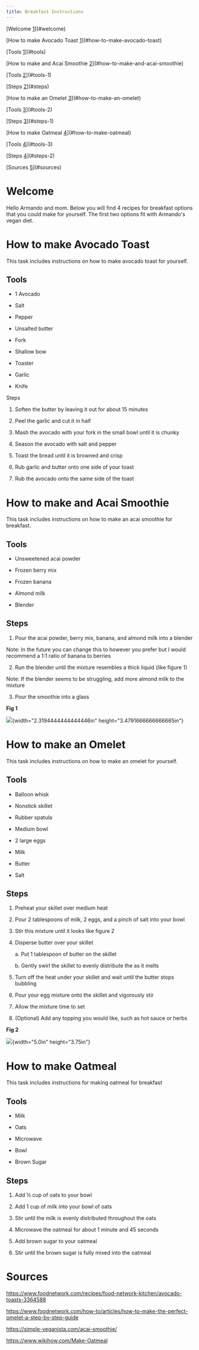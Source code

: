 ```yaml
---
title: Breakfast Instructions
---
```


[Welcome [1](#welcome)](#welcome)

[How to make Avocado Toast
[1](#how-to-make-avocado-toast)](#how-to-make-avocado-toast)

[Tools [1](#tools)](#tools)

[How to make and Acai Smoothie
[2](#how-to-make-and-acai-smoothie)](#how-to-make-and-acai-smoothie)

[Tools [2](#tools-1)](#tools-1)

[Steps [2](#steps)](#steps)

[How to make an Omelet
[3](#how-to-make-an-omelet)](#how-to-make-an-omelet)

[Tools [3](#tools-2)](#tools-2)

[Steps [3](#steps-1)](#steps-1)

[How to make Oatmeal [4](#how-to-make-oatmeal)](#how-to-make-oatmeal)

[Tools [4](#tools-3)](#tools-3)

[Steps [4](#steps-2)](#steps-2)

[Sources [5](#sources)](#sources)

# Welcome

Hello Armando and mom. Below you will find 4 recipes for breakfast
options that you could make for yourself. The first two options fit with
Armando's vegan diet.

# How to make Avocado Toast

This task includes instructions on how to make avocado toast for
yourself.

## Tools

-   1 Avocado

-   Salt

-   Pepper

-   Unsalted butter

-   Fork

-   Shallow bow

-   Toaster

-   Garlic

-   Knife

Steps

1.  Soften the butter by leaving it out for about 15 minutes

2.  Peel the garlic and cut it in half

3.  Mash the avocado with your fork in the small bowl until it is chunky

4.  Season the avocado with salt and pepper

5.  Toast the bread until it is browned and crisp

6.  Rub garlic and butter onto one side of your toast

7.  Rub the avocado onto the same side of the toast

# How to make and Acai Smoothie

This task includes instructions on how to make an acai smoothie for
breakfast.

## Tools

-   Unsweetened acai powder

-   Frozen berry mix

-   Frozen banana

-   Almond milk

-   Blender

## Steps

1.  Pour the acai powder, berry mix, banana, and almond milk into a
    blender

Note: In the future you can change this to however you prefer but I
would recommend a 1:1 ratio of banana to berries

2.  Run the blender until the mixture resembles a thick liquid (like
    figure 1)

Note: If the blender seems to be struggling, add more almond milk to the
mixture

3.  Pour the smoothie into a glass

**Fig 1**

![](/media/image.png){width="2.3194444444444446in"
height="3.4791666666666665in"}

# How to make an Omelet

This task includes instructions on how to make an omelet for yourself.

## Tools

-   Balloon whisk

-   Nonstick skillet

-   Rubber spatula

-   Medium bowl

-   2 large eggs

-   Milk

-   Butter

-   Salt

## Steps

1.  Preheat your skillet over medium heat

2.  Pour 2 tablespoons of milk, 2 eggs, and a pinch of salt into your
    bowl

3.  Stir this mixture until it looks like figure 2

4.  Disperse butter over your skillet

    a.  Put 1 tablespoon of butter on the skillet

    b.  Gently swirl the skillet to evenly distribute the as it melts

5.  Turn off the heat under your skillet and wait until the butter stops
    bubbling

6.  Pour your egg mixture onto the skillet and vigorously stir

7.  Allow the mixture time to set

8.  (Optional) Add any topping you would like, such as hot sauce or
    herbs

**Fig 2**

![](/media/image2.png){width="5.0in" height="3.75in"}

# How to make Oatmeal

This task includes instructions for making oatmeal for breakfast

## Tools

-   Milk

-   Oats

-   Microwave

-   Bowl

-   Brown Sugar

## Steps

1.  Add ½ cup of oats to your bowl

2.  Add 1 cup of milk into your bowl of oats

3.  Stir until the milk is evenly distributed throughout the oats

4.  Microwave the oatmeal for about 1 minute and 45 seconds

5.  Add brown sugar to your oatmeal

6.  Stir until the brown sugar is fully mixed into the oatmeal

# Sources

<https://www.foodnetwork.com/recipes/food-network-kitchen/avocado-toasts-3364588>

<https://www.foodnetwork.com/how-to/articles/how-to-make-the-perfect-omelet-a-step-by-step-guide>

<https://simple-veganista.com/acai-smoothie/>

<https://www.wikihow.com/Make-Oatmeal>
